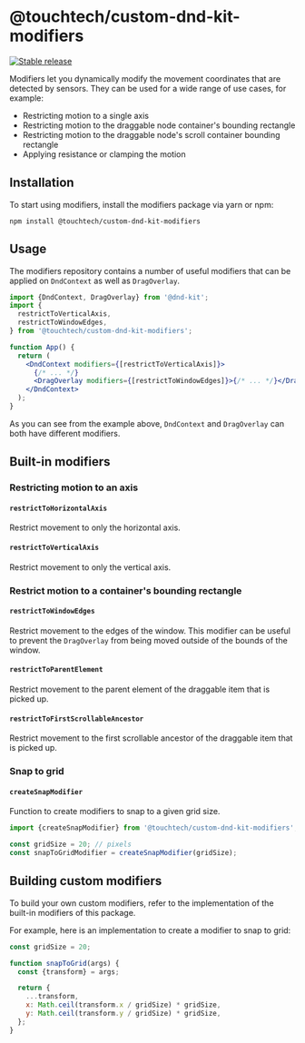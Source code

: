 # @touchtech/custom-dnd-kit-modifiers

[![Stable release](https://img.shields.io/npm/v/@touchtech/custom-dnd-kit-modifiers.svg)](https://npm.im/@touchtech/custom-dnd-kit-sortable)

Modifiers let you dynamically modify the movement coordinates that are detected by sensors. They can be used for a wide range of use cases, for example:

- Restricting motion to a single axis
- Restricting motion to the draggable node container's bounding rectangle
- Restricting motion to the draggable node's scroll container bounding rectangle
- Applying resistance or clamping the motion

## Installation

To start using modifiers, install the modifiers package via yarn or npm:

```
npm install @touchtech/custom-dnd-kit-modifiers
```

## Usage

The modifiers repository contains a number of useful modifiers that can be applied on `DndContext` as well as `DragOverlay`.

```jsx
import {DndContext, DragOverlay} from '@dnd-kit';
import {
  restrictToVerticalAxis,
  restrictToWindowEdges,
} from '@touchtech/custom-dnd-kit-modifiers';

function App() {
  return (
    <DndContext modifiers={[restrictToVerticalAxis]}>
      {/* ... */}
      <DragOverlay modifiers={[restrictToWindowEdges]}>{/* ... */}</DragOverlay>
    </DndContext>
  );
}
```

As you can see from the example above, `DndContext` and `DragOverlay` can both have different modifiers.

## Built-in modifiers

### Restricting motion to an axis

#### `restrictToHorizontalAxis`

Restrict movement to only the horizontal axis.

#### `restrictToVerticalAxis`

Restrict movement to only the vertical axis.

### Restrict motion to a container's bounding rectangle

#### `restrictToWindowEdges`

Restrict movement to the edges of the window. This modifier can be useful to prevent the `DragOverlay` from being moved outside of the bounds of the window.

#### `restrictToParentElement`

Restrict movement to the parent element of the draggable item that is picked up.

#### `restrictToFirstScrollableAncestor`

Restrict movement to the first scrollable ancestor of the draggable item that is picked up.

### Snap to grid

#### `createSnapModifier`

Function to create modifiers to snap to a given grid size.

```javascript
import {createSnapModifier} from '@touchtech/custom-dnd-kit-modifiers';

const gridSize = 20; // pixels
const snapToGridModifier = createSnapModifier(gridSize);
```

## Building custom modifiers

To build your own custom modifiers, refer to the implementation of the built-in modifiers of this package.

For example, here is an implementation to create a modifier to snap to grid:

```javascript
const gridSize = 20;

function snapToGrid(args) {
  const {transform} = args;

  return {
    ...transform,
    x: Math.ceil(transform.x / gridSize) * gridSize,
    y: Math.ceil(transform.y / gridSize) * gridSize,
  };
}
```

